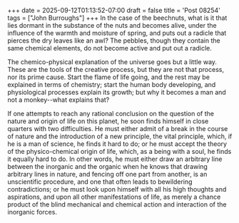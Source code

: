+++
date = 2025-09-12T01:13:52-07:00
draft = false
title = 'Post 08254'
tags = ["John Burroughs"]
+++
In the case of the beechnuts, what is it that lies dormant in the substance of the nuts and becomes alive, under the influence of the warmth and moisture of spring, and puts out a radicle that pierces the dry leaves like an awl? The pebbles, though they contain the same chemical elements, do not become active and put out a radicle.

The chemico-physical explanation of the universe goes but a little way. These are the tools of the creative process, but they are not that process, nor its prime cause. Start the flame of life going, and the rest may be explained in terms of chemistry; start the human body developing, and physiological processes explain its growth; but why it becomes a man and not a monkey--what explains that?

If one attempts to reach any rational conclusion on the question of the nature and origin of life on this planet, he soon finds himself in close quarters with two difficulties. He must either admit of a break in the course of nature and the introduction of a new principle, the vital principle, which, if he is a man of science, he finds it hard to do; or he must accept the theory of the physico-chemical origin of life, which, as a being with a soul, he finds it equally hard to do. In other words, he must either draw an arbitrary line between the inorganic and the organic when he knows that drawing arbitrary lines in nature, and fencing off one part from another, is an unscientific procedure, and one that often leads to bewildering contradictions; or he must look upon himself with all his high thoughts and aspirations, and upon all other manifestations of life, as merely a chance product of the blind mechanical and chemical action and interaction of the inorganic forces.
